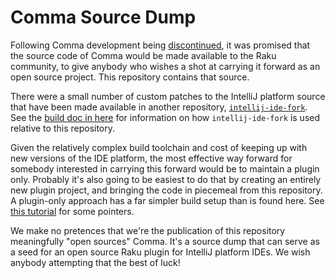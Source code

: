 # Comma Source Dump

Following Comma development being [discontinued](https://commaide.com/discontinued),
it was promised that the source code of Comma would be made available to the Raku
community, to give anybody who wishes a shot at carrying it forward as an open source
project. This repository contains that source.

There were a small number of custom patches to the IntelliJ platform source that have
been made available in another repository, [`intellij-ide-fork`](https://github.com/Raku/intellij-ide-fork).
See the [build doc in here](https://github.com/Raku/intellij-ide-plugin/tree/master/perl6-idea-plugin/docs)
for information on how `intellij-ide-fork` is used relative to this repository.

Given the relatively complex build toolchain and cost of keeping up with new versions
of the IDE platform, the most effective way forward for somebody interested in carrying
this forward would be to maintain a plugin only. Probably it's also going to be
easiest to do that by creating an entirely new plugin project, and bringing the code in
piecemeal from this repository. A plugin-only approach has a far simpler build setup than
is found here. See [this tutorial](https://plugins.jetbrains.com/docs/intellij/custom-language-support-tutorial.html)
for some pointers.

We make no pretences that we're the publication of this repository meaningfully "open
sources" Comma. It's a source dump that can serve as a seed for an open source Raku plugin
for IntelliJ platform IDEs. We wish anybody attempting that the best of luck!

